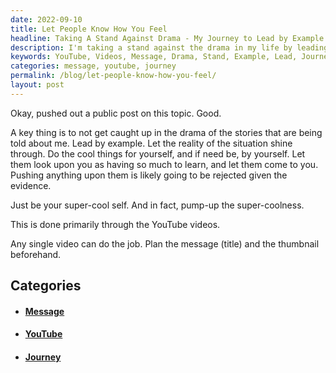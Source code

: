 ```yaml
---
date: 2022-09-10
title: Let People Know How You Feel
headline: Taking A Stand Against Drama - My Journey to Lead by Example!
description: I'm taking a stand against the drama in my life by leading by example and spreading my message with YouTube videos. I'm planning out the title and thumbnail for each video to make sure I'm sending the right message. Follow my journey and click through to the blog post to find out more!
keywords: YouTube, Videos, Message, Drama, Stand, Example, Lead, Journey, Thumbnail, Title, Publicly
categories: message, youtube, journey
permalink: /blog/let-people-know-how-you-feel/
layout: post
---
```



Okay, pushed out a public post on this topic. Good.

A key thing is to not get caught up in the drama of the stories that are being
told about me. Lead by example. Let the reality of the situation shine through.
Do the cool things for yourself, and if need be, by yourself. Let them look
upon you as having so much to learn, and let them come to you. Pushing anything
upon them is likely going to be rejected given the evidence.

Just be your super-cool self. And in fact, pump-up the super-coolness.

This is done primarily through the YouTube videos.

Any single video can do the job. Plan the message (title) and the thumbnail
beforehand.



## Categories

<ul>
<li><h4><a href='/message/'>Message</a></h4></li>
<li><h4><a href='/youtube/'>YouTube</a></h4></li>
<li><h4><a href='/journey/'>Journey</a></h4></li></ul>